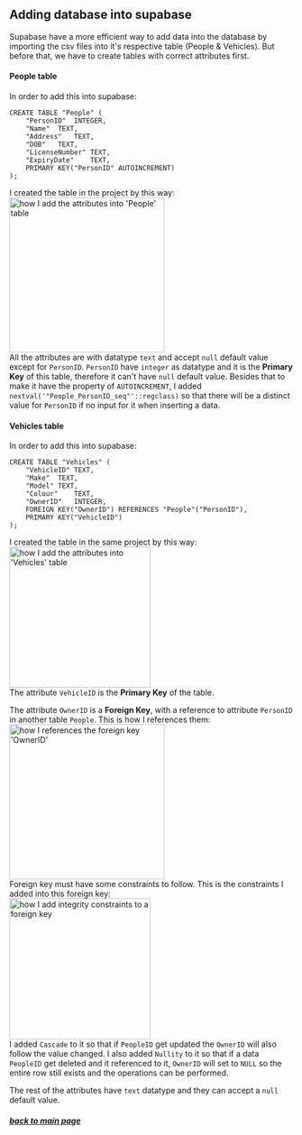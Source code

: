 ## Adding database into supabase
Supabase have a more efficient way to add data into the database by importing the csv files into it's respective table (People & Vehicles). But before that, we have to create tables with correct attributes first.

#### People table
In order to add this into supabase:
```
CREATE TABLE "People" (
	"PersonID"	INTEGER,
	"Name"	TEXT,
	"Address"	TEXT,
	"DOB"	TEXT,
	"LicenseNumber"	TEXT,
	"ExpiryDate"	TEXT,
	PRIMARY KEY("PersonID" AUTOINCREMENT)
);
```
I created the table in the project by this way: <br /> 
<image src="../Images/People_table_supabase.png" alt="how I add the attributes into 'People' table" height="275"></image><br />
All the attributes are with datatype `text` and accept `null` default value except for `PersonID`. `PersonID` have `integer` as datatype and it is the <strong>Primary Key</strong> of this table, therefore it can't have `null` default value. Besides that to make it have the property of `AUTOINCREMENT`, I added `nextval('"People_PersonID_seq"'::regclass)` so that there will be a distinct value for `PersonID` if no input for it when inserting a data.

#### Vehicles table
In order to add this into supabase:
```
CREATE TABLE "Vehicles" (
	"VehicleID"	TEXT,
	"Make"	TEXT,
	"Model"	TEXT,
	"Colour"	TEXT,
	"OwnerID"	INTEGER,
	FOREIGN KEY("OwnerID") REFERENCES "People"("PersonID"),
	PRIMARY KEY("VehicleID")
);
```
I created the table in the same project by this way: <br />
<image src="../Images/Vehicles_table_supabase.png" alt="how I add the attributes into 'Vehicles' table" height="250"></image><br />
The attribute `VehicleID` is the <strong>Primary Key</strong> of the table. 

The attribute `OwnerID` is a <strong>Foreign Key</strong>, with a reference to attribute `PersonID` in another table `People`. This is how I references them: <br />
<image src="../Images/Vehicles_table_supabase_foreignKey.png" alt="how I references the foreign key 'OwnerID'" height="275"></image><br />
Foreign key must have some constraints to follow. This is the constraints I added into this foreign key: <br />
<image src="../Images/Vehicles_table_supabase_referenceRestrictions.png" alt="how I add integrity constraints to a foreign key" height="250"></image><br />
I added `Cascade` to it so that if `PeopleID` get updated the `OwnerID` will also follow the value changed. I also added `Nullity` to it so that if a data `PeopleID` get deleted and it referenced to it, `OwnerID` will set to `NULL` so the entire row still exists and the operations can be performed.

The rest of the attributes have `text` datatype and they can accept a `null` default value. 

##### [back to main page](../README.md)